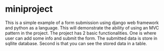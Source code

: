 miniproject
===========

This is a simple example of a form submission using django web framework and python as a language. This will demonstrate the ability of using an MVC pattern in the project. The project has 2 basic functionalities. One is where user can add some info and submit the form. The submitted data is store in sqllite database. Second is that you can see the stored data in a table.
